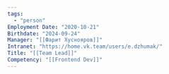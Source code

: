 ```yaml
---
tags:
  - "person"
Employment Date: "2020-10-21"
Birthdate: "2024-09-24"
Manager: "[[Фарит Хуснояров]]"
Intranet: "https://home.vk.team/users/e.dzhumak/"
Title: "[[Team Lead]]"
Competency: "[[Frontend Dev]]"
---
```

